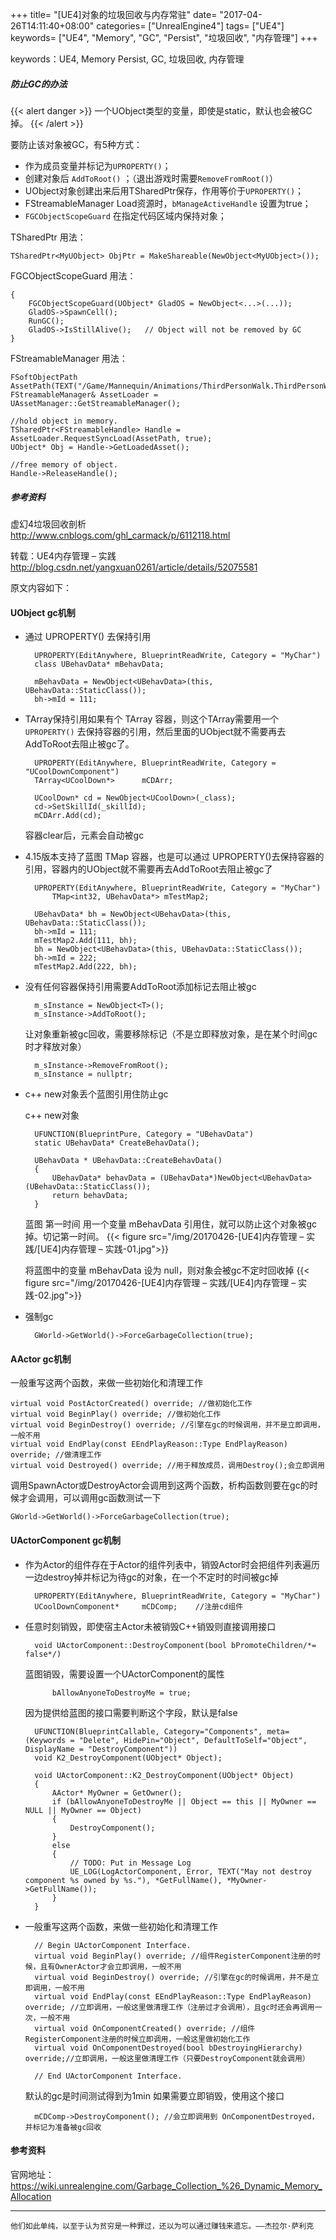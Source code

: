 +++
title= "[UE4]对象的垃圾回收与内存常驻"
date= "2017-04-26T14:11:40+08:00"
categories= ["UnrealEngine4"]
tags= ["UE4"]
keywords= ["UE4", "Memory", "GC", "Persist", "垃圾回收", "内存管理"]
+++

keywords：UE4, Memory Persist, GC, 垃圾回收, 内存管理

##### 防止GC的办法

{{< alert danger >}}
一个UObject类型的变量，即使是static，默认也会被GC掉。
{{< /alert >}}

要防止该对象被GC，有5种方式：

+ 作为成员变量并标记为`UPROPERTY()`；
+ 创建对象后 `AddToRoot()` ；（退出游戏时需要`RemoveFromRoot()`）
+ UObject对象创建出来后用TSharedPtr保存，作用等价于`UPROPERTY()`；
+ FStreamableManager Load资源时，`bManageActiveHandle` 设置为true；
+ `FGCObjectScopeGuard` 在指定代码区域内保持对象；

TSharedPtr 用法：

    TSharedPtr<MyUObject> ObjPtr = MakeShareable(NewObject<MyUObject>());

FGCObjectScopeGuard 用法：

    {
        FGCObjectScopeGuard(UObject* GladOS = NewObject<...>(...));
        GladOS->SpawnCell();
        RunGC();
        GladOS->IsStillAlive();   // Object will not be removed by GC
    }
    
FStreamableManager 用法：

    FSoftObjectPath AssetPath(TEXT("/Game/Mannequin/Animations/ThirdPersonWalk.ThirdPersonWalk"));
    FStreamableManager& AssetLoader = UAssetManager::GetStreamableManager();
    
    //hold object in memory.
    TSharedPtr<FStreamableHandle> Handle = AssetLoader.RequestSyncLoad(AssetPath, true);
    UObject* Obj = Handle->GetLoadedAsset();
    
    //free memory of object.
    Handle->ReleaseHandle();
    
    
##### 参考资料
虚幻4垃圾回收剖析  
http://www.cnblogs.com/ghl_carmack/p/6112118.html


转载：UE4内存管理 – 实践  
http://blog.csdn.net/yangxuan0261/article/details/52075581

原文内容如下：

#### UObject gc机制

* 通过 UPROPERTY() 去保持引用

        UPROPERTY(EditAnywhere, BlueprintReadWrite, Category = "MyChar")
        class UBehavData* mBehavData;

        mBehavData = NewObject<UBehavData>(this, UBehavData::StaticClass());
        bh->mId = 111;
        
* TArray保持引用如果有个 TArray 容器，则这个TArray需要用一个`UPROPERTY()` 去保持容器的引用，然后里面的UObject就不需要再去AddToRoot去阻止被gc了。

        UPROPERTY(EditAnywhere, BlueprintReadWrite, Category = "UCoolDownComponent")
        TArray<UCoolDown*>      mCDArr;

        UCoolDown* cd = NewObject<UCoolDown>(_class);
        cd->SetSkillId(_skillId);
        mCDArr.Add(cd);
    
    容器clear后，元素会自动被gc
    
* 4.15版本支持了蓝图 TMap 容器，也是可以通过 UPROPERTY()去保持容器的引用，容器内的UObject就不需要再去AddToRoot去阻止被gc了

        UPROPERTY(EditAnywhere, BlueprintReadWrite, Category = "MyChar")
            TMap<int32, UBehavData*> mTestMap2;

        UBehavData* bh = NewObject<UBehavData>(this, UBehavData::StaticClass());
        bh->mId = 111;
        mTestMap2.Add(111, bh);
        bh = NewObject<UBehavData>(this, UBehavData::StaticClass());
        bh->mId = 222;
        mTestMap2.Add(222, bh);
        

* 没有任何容器保持引用需要AddToRoot添加标记去阻止被gc
        
        m_sInstance = NewObject<T>();
        m_sInstance->AddToRoot();
        
    让对象重新被gc回收，需要移除标记（不是立即释放对象，是在某个时间gc时才释放对象）
    
        m_sInstance->RemoveFromRoot();
        m_sInstance = nullptr;
        
* c++ new对象丢个蓝图引用住防止gc

    c++ new对象
    
        UFUNCTION(BlueprintPure, Category = "UBehavData")
        static UBehavData* CreateBehavData();

        UBehavData * UBehavData::CreateBehavData()
        {
            UBehavData* behavData = (UBehavData*)NewObject<UBehavData>(UBehavData::StaticClass());
            return behavData;
        }

    蓝图 第一时间 用一个变量 mBehavData 引用住，就可以防止这个对象被gc掉。切记第一时间。
    {{< figure src="/img/20170426-[UE4]内存管理 – 实践/[UE4]内存管理 – 实践-01.jpg">}}
    
    将蓝图中的变量 mBehavData 设为 null，则对象会被gc不定时回收掉 
    {{< figure src="/img/20170426-[UE4]内存管理 – 实践/[UE4]内存管理 – 实践-02.jpg">}}

* 强制gc

        GWorld->GetWorld()->ForceGarbageCollection(true);
        
        
#### AActor gc机制

一般重写这两个函数，来做一些初始化和清理工作

    virtual void PostActorCreated() override; //做初始化工作
    virtual void BeginPlay() override; //做初始化工作
    virtual void BeginDestroy() override; //引擎在gc的时候调用，并不是立即调用，一般不用
    virtual void EndPlay(const EEndPlayReason::Type EndPlayReason) override; //做清理工作
    virtual void Destroyed() override; //用于释放成员，调用Destroy();会立即调用
    
调用SpawnActor或DestroyActor会调用到这两个函数，析构函数则要在gc的时候才会调用，可以调用gc函数测试一下

    GWorld->GetWorld()->ForceGarbageCollection(true);

#### UActorComponent gc机制

* 作为Actor的组件存在于Actor的组件列表中，销毁Actor时会把组件列表遍历一边destroy掉并标记为待gc的对象，在一个不定时的时间被gc掉

        UPROPERTY(EditAnywhere, BlueprintReadWrite, Category = "MyChar")
        UCoolDownComponent*     mCDComp;    //注册cd组件
        
* 任意时刻销毁，即使宿主Actor未被销毁C++销毁则直接调用接口

        void UActorComponent::DestroyComponent(bool bPromoteChildren/*= false*/)

    蓝图销毁，需要设置一个UActorComponent的属性
        
            bAllowAnyoneToDestroyMe = true;
            
    因为提供给蓝图的接口需要判断这个字段，默认是false
        
        UFUNCTION(BlueprintCallable, Category="Components", meta=(Keywords = "Delete", HidePin="Object", DefaultToSelf="Object", DisplayName = "DestroyComponent"))
        void K2_DestroyComponent(UObject* Object);

        void UActorComponent::K2_DestroyComponent(UObject* Object)
        {
            AActor* MyOwner = GetOwner();
            if (bAllowAnyoneToDestroyMe || Object == this || MyOwner == NULL || MyOwner == Object)
            {
                DestroyComponent();
            }
            else
            {
                // TODO: Put in Message Log
                UE_LOG(LogActorComponent, Error, TEXT("May not destroy component %s owned by %s."), *GetFullName(), *MyOwner->GetFullName());
            }
        }
            
* 一般重写这两个函数，来做一些初始化和清理工作

        // Begin UActorComponent Interface.
        virtual void BeginPlay() override; //组件RegisterComponent注册的时候，且有OwnerActor才会立即调用，一般不用
        virtual void BeginDestroy() override; //引擎在gc的时候调用，并不是立即调用，一般不用
        virtual void EndPlay(const EEndPlayReason::Type EndPlayReason) override; //立即调用，一般这里做清理工作（注册过才会调用），且gc时还会再调用一次，一般不用
        virtual void OnComponentCreated() override; //组件RegisterComponent注册的时候立即调用，一般这里做初始化工作
        virtual void OnComponentDestroyed(bool bDestroyingHierarchy) override;//立即调用，一般这里做清理工作（只要DestroyComponent就会调用）

        // End UActorComponent Interface.
    
    默认的gc是时间测试得到为1min
    如果需要立即销毁，使用这个接口 
        
        mCDComp->DestroyComponent(); //会立即调用到 OnComponentDestroyed，并标记为准备被gc回收

        
#### 参考资料
官网地址： https://wiki.unrealengine.com/Garbage_Collection_%26_Dynamic_Memory_Allocation

***
`他们如此单纯，以至于认为贫穷是一种罪过，还以为可以通过赚钱来遗忘。——杰拉尔·萨利克`